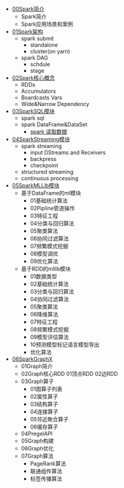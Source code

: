 * [00Spark简介](./doc/00SparkIntroduction/README.md)
  * Spark简介
  * Spark应用场景和案例
* [01Spark架构](./doc/01SparkArchitecture/README.md)
  * spark submit
    * standalone
    * cluster(on yarn)
  * spark DAG
    * schdule
    * stage
* [02Spark核心概念](./doc/02SparkCore/README.md)
  * RDDs
  * Accumulators
  * Boardcasts Vars
  * Wide&Narrow Dependency
* [03SparkSQL模块](./doc/03SparkSQL/README.md)
  * spark sql
  * spark DataFrame&DataSet
    * [spark 读取数据](./doc/03SparkSQL/spark-load.md)
* [04SparkStreaming模块](./doc/04SparkStreaming/README.md)
  * spark streaming
    * input DStreams and Receivers
    * backpress
    * checkpoint
  * structured streaming
  * continuous processing
* [05SparkMLLib模块](./doc/05SparkMLLib/README.md)
  * 基于DataFrame的ml模块
    * 01基础统计算法
    * 02Pipline管道操作
    * 03特征工程
    * 04分类与回归算法
    * 05聚类算法
    * 06协同过滤算法
    * 07频繁模式挖掘
    * 08模型调优
    * 09优化算法
  * 基于RDD的mllib模块
    * 01数据类型
    * 02基础统计算法
    * 03分类与回归算法
    * 04协同过滤算法
    * 05聚类算法
    * 06降维算法
    * 07特征工程
    * 08频繁模式挖掘
    * 09模型评估算法
    * 10预测模型标记语言模型导出
    * 优化算法
* [06SparkGraphX](./doc/06SparkGraphX/README.md)
  * 01Graph简介
  * 02Graph核心RDD
    01顶点RDD
    02边RDD
  * 03Graph算子
    * 01图算子列表
    * 02属性算子
    * 03结构算子
    * 04连接算子
    * 05邻近聚合算子
    * 06缓存算子
  * 04PregelAPI
  * 05Graph构建
  * 06Graph优化
  * 07Graph算法
    * PageRank算法
    * 联通组件算法
    * 标签传播算法
